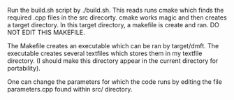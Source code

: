 Run the build.sh script by ./build.sh. This reads runs cmake which finds the required .cpp files in the src direcorty. cmake works magic and then creates a target directory. In this target directory, a makefile is create and ran. DO NOT EDIT THIS MAKEFILE. 

The Makefile creates an executable which can be ran by target/dmft. The executable creates several textfiles which stores them in my textfile directory. (I should make this directory appear in the current directory for portability). 

One can change the parameters for which the code runs by editing the file parameters.cpp found within src/ directory.